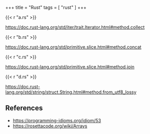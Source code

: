 +++
title = "Rust"
tags = [ "rust" ]
+++

{{< r "a.rs" >}}

<https://doc.rust-lang.org/std/iter/trait.Iterator.html#method.collect>

{{< r "b.rs" >}}

<https://doc.rust-lang.org/std/primitive.slice.html#method.concat>

{{< r "c.rs" >}}

<https://doc.rust-lang.org/std/primitive.slice.html#method.join>

{{< r "d.rs" >}}

<https://doc.rust-lang.org/std/string/struct.String.html#method.from_utf8_lossy>

## References

- <https://programming-idioms.org/idiom/53>
- <https://rosettacode.org/wiki/Arrays>
